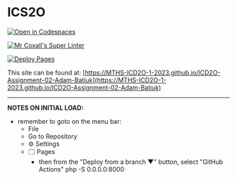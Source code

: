 # ICS2O

[![Open in Codespaces](https://classroom.github.com/assets/launch-codespace-7f7980b617ed060a017424585567c406b6ee15c891e84e1186181d67ecf80aa0.svg)](https://classroom.github.com/open-in-codespaces?assignment_repo_id=14193493)

[![Mr Coxall's Super Linter](https://github.com/MTHS-ICD2O-1-2023/ICD2O-Assignment-02-Adam-Batiuk/workflows/Mr%20Coxall's%20Super%20Linter/badge.svg)](https://github.com/MTHS-ICD2O-1-2023/ICD2O-Assignment-02-Adam-Batiuk/actions)

[![Deploy Pages](https://github.com/MTHS-ICD2O-1-2023/ICD2O-Assignment-02-Adam-Batiuk/workflows/Deploy%20Pages/badge.svg)](https://github.com/MTHS-ICD2O-1-2023/ICD2O-Assignment-02-Adam-Batiuk/actions)

This site can be found at: [https://MTHS-ICD2O-1-2023.github.io/ICD2O-Assignment-02-Adam-Batiuk](https://MTHS-ICD2O-1-2023.github.io/ICD2O-Assignment-02-Adam-Batiuk)

---

**NOTES ON INITIAL LOAD:**
- remember to goto on the menu bar:
  - File
  - Go to Repository
  - ⚙ Settings
  - 🗔 Pages
    - then from the "Deploy from a branch ▼" button, select "GitHub Actions"
php -S 0.0.0.0:8000